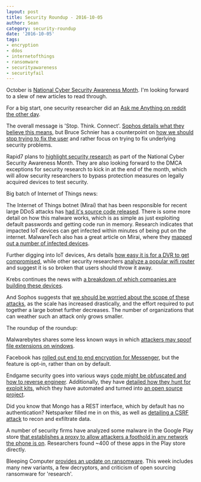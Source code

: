 ```yaml
---
layout: post
title: Security Roundup - 2016-10-05
author: Sean
category: security-roundup
date: '2016-10-05'
tags:
- encryption
- ddos
- internetofthings
- ransomware
- securityawareness
- securityfail
---
```


October is [National Cyber Security Awareness Month](https://staysafeonline.org/ncsam/). I'm looking forward to a slew of new articles to read through.

For a big start, one security researcher did an [Ask me Anything on reddit the other day](https://www.reddit.com/r/IAmA/comments/55t3ci/im_erka_koivunen_a_finnish_cybersecurity_expert/).

The overall message is 'Stop. Think. Connect'. [Sophos details what they believe this means](https://nakedsecurity.sophos.com/2016/10/03/welcome-to-cybersecurity-awareness-month-2016/), but Bruce Schnier has a counterpoint on [how we should stop trying to fix the user](https://www.schneier.com/blog/archives/2016/10/security_design.html) and rather focus on trying to fix underlying security problems. 

Rapid7 plans to [highlight security research](https://community.rapid7.com/community/infosec/blog/2016/10/03/cybersecurity-awareness-month-2016-this-ones-for-the-researchers) as part of the National Cyber Security Awareness Month. They are also looking forward to the DMCA exceptions for security research to kick in at the end of the month, which will allow security researchers to bypass protection measures on legally acquired devices to test security.

Big batch of Internet of Things news:

The Internet of Things botnet (Mirai) that has been responsible for recent large DDoS attacks has [had it's source code released](https://krebsonsecurity.com/2016/10/source-code-for-iot-botnet-mirai-released/). There is some more detail on how this malware works, which is as simple as just exploiting default passwords and getting code run in memory. Research indicates that impacted IoT devices can get infected within minutes of being put on the internet. MalwareTech also has a great article on Mirai, where they [mapped out a number of infected devices](https://www.malwaretech.com/2016/10/mapping-mirai-a-botnet-case-study.html).

Further digging into IoT devices, Ars details [how easy it is for a DVR to get compromised](http://arstechnica.com/security/2016/10/making-a-dvr-join-a-ddos-botnet-is-a-piece-of-cake-and-thats-just-sad/), while other security researchers [analyze a popular wifi router](https://threatpost.com/backdoored-d-link-router-should-be-trashed-researcher-says/120979/) and suggest it is so broken that users should throw it away.

Krebs continues the news with [a breakdown of which companies are building these devices](https://krebsonsecurity.com/2016/10/who-makes-the-iot-things-under-attack/). 

And Sophos suggests that [we should be worried about the scope of these attacks](https://nakedsecurity.sophos.com/2016/09/29/why-a-massive-ddos-attack-on-a-blogger-has-internet-experts-worried/), as the scale has increased drastically, and the effort required to put together a large botnet further decreases. The number of organizations that can weather such an attack only grows smaller.

The roundup of the roundup:

Malwarebytes shares some less known ways in which [attackers may spoof file extensions on windows](https://blog.malwarebytes.com/cybercrime/2016/09/lesser-known-tricks-of-spoofing-extensions/).

Facebook has [rolled out end to end encryption for Messenger](https://www.wired.com/2016/10/facebook-completely-encrypted-messenger-update-now), but the feature is opt-in, rather than on by default.

Endgame security goes into various ways [code might be obfuscated and how to reverse engineer](https://www.endgame.com/blog/defeating-latest-advances-script-obfuscation). Additionally, they have [detailed how they hunt for exploit kits](https://www.endgame.com/blog/hunting-exploit-kits), which they have automated and turned into [an open source project](https://github.com/endgameinc/Maxwell).

Did you know that Mongo has a REST interface, which by default has no authentication? Netsparker filled me in on this, as well as [detailing a CSRF attack](https://www.netsparker.com/blog/web-security/exploiting-csrf-vulnerability-mongodb-rest-api/) to recon and exfiltrate data.

A number of security firms have analyzed some malware in the Google Play store [that establishes a proxy to allow attackers a foothold in any network the phone is on](http://arstechnica.com/security/2016/09/more-than-400-malicious-apps-infiltrate-google-play/). Researchers found ~400 of these apps in the Play store directly.

Bleeping Computer [provides an update on ransomware](http://www.bleepingcomputer.com/news/security/the-week-in-ransomware-september-30-2016-princess-locker-locky-switching-to-odin-decryptors-and-more/). This week includes many new variants, a few decryptors, and criticism of open sourcing ransomware for 'research'.
